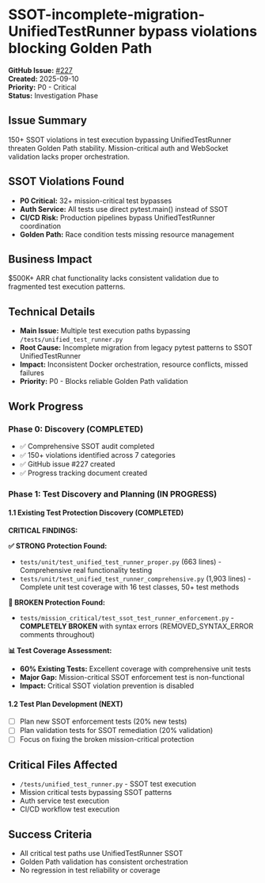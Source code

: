 # SSOT-incomplete-migration-UnifiedTestRunner bypass violations blocking Golden Path

**GitHub Issue:** [#227](https://github.com/netra-systems/netra-apex/issues/227)  
**Created:** 2025-09-10  
**Priority:** P0 - Critical  
**Status:** Investigation Phase  

## Issue Summary
150+ SSOT violations in test execution bypassing UnifiedTestRunner threaten Golden Path stability. Mission-critical auth and WebSocket validation lacks proper orchestration.

## SSOT Violations Found
- **P0 Critical:** 32+ mission-critical test bypasses
- **Auth Service:** All tests use direct pytest.main() instead of SSOT
- **CI/CD Risk:** Production pipelines bypass UnifiedTestRunner coordination  
- **Golden Path:** Race condition tests missing resource management

## Business Impact
$500K+ ARR chat functionality lacks consistent validation due to fragmented test execution patterns.

## Technical Details
- **Main Issue:** Multiple test execution paths bypassing `/tests/unified_test_runner.py`
- **Root Cause:** Incomplete migration from legacy pytest patterns to SSOT UnifiedTestRunner
- **Impact:** Inconsistent Docker orchestration, resource conflicts, missed failures
- **Priority:** P0 - Blocks reliable Golden Path validation

## Work Progress

### Phase 0: Discovery (COMPLETED)
- ✅ Comprehensive SSOT audit completed
- ✅ 150+ violations identified across 7 categories
- ✅ GitHub issue #227 created
- ✅ Progress tracking document created

### Phase 1: Test Discovery and Planning (IN PROGRESS)

#### 1.1 Existing Test Protection Discovery (COMPLETED)
**CRITICAL FINDINGS:**

**✅ STRONG Protection Found:**
- `tests/unit/test_unified_test_runner_proper.py` (663 lines) - Comprehensive real functionality testing
- `tests/unit/test_unified_test_runner_comprehensive.py` (1,903 lines) - Complete unit test coverage with 16 test classes, 50+ test methods

**🚨 BROKEN Protection Found:**
- `tests/mission_critical/test_ssot_test_runner_enforcement.py` - **COMPLETELY BROKEN** with syntax errors (REMOVED_SYNTAX_ERROR comments throughout)

**📊 Test Coverage Assessment:**
- **60% Existing Tests:** Excellent coverage with comprehensive unit tests
- **Major Gap:** Mission-critical SSOT enforcement test is non-functional
- **Impact:** Critical SSOT violation prevention is disabled

#### 1.2 Test Plan Development (NEXT)
- [ ] Plan new SSOT enforcement tests (20% new tests)
- [ ] Plan validation tests for SSOT remediation (20% validation)
- [ ] Focus on fixing the broken mission-critical protection

## Critical Files Affected
- `/tests/unified_test_runner.py` - SSOT test execution
- Mission critical tests bypassing SSOT patterns
- Auth service test execution
- CI/CD workflow test execution

## Success Criteria
- All critical test paths use UnifiedTestRunner SSOT
- Golden Path validation has consistent orchestration
- No regression in test reliability or coverage